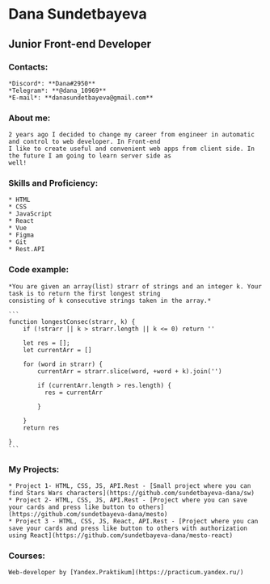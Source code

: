 # Dana Sundetbayeva

## Junior Front-end Developer

### Contacts:
    *Discord*: **Dana#2950**
    *Telegram*: **@dana_10969**
    *E-mail*: **danasundetbayeva@gmail.com**

### About me:
    2 years ago I decided to change my career from engineer in automatic and control to web developer. In Front-end
    I like to create useful and convenient web apps from client side. In the future I am going to learn server side as
    well!

### Skills and Proficiency:
    * HTML
    * CSS
    * JavaScript
    * React
    * Vue
    * Figma
    * Git
    * Rest.API

### Code example:
    *You are given an array(list) strarr of strings and an integer k. Your task is to return the first longest string
    consisting of k consecutive strings taken in the array.*

    ```
    function longestConsec(strarr, k) {
        if (!strarr || k > strarr.length || k <= 0) return ''
    
        let res = [];
        let currentArr = []
    
        for (word in strarr) {
            currentArr = strarr.slice(word, +word + k).join('')

            if (currentArr.length > res.length) {
              res = currentArr
              
            }

        }
        return res
    
    }
    ```
### My Projects:
    * Project 1- HTML, CSS, JS, API.Rest - [Small project where you can find Stars Wars characters](https://github.com/sundetbayeva-dana/sw)
    * Project 2- HTML, CSS, JS, API.Rest - [Project where you can save your cards and press like button to others](https://github.com/sundetbayeva-dana/mesto)
    * Project 3 - HTML, CSS, JS, React, API.Rest - [Project where you can save your cards and press like button to others with authorization using React](https://github.com/sundetbayeva-dana/mesto-react)

### Courses:
    Web-developer by [Yandex.Praktikum](https://practicum.yandex.ru/)

